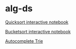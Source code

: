 # alg-ds

[Quicksort interactive notebook](https://colab.research.google.com/drive/1xX80jRV2jtFHnpxqaSgt6H4E9kOVASzD?usp=sharing)

[Bucketsort interactive notebook](https://colab.research.google.com/drive/1mBJvjFFDEXHoq1au-yO8dVZAzET5F_Iy?usp=sharing)


 [Autocomplete Trie](https://github.com/user454322/alg-ds/tree/main/trie/autocomplete)
